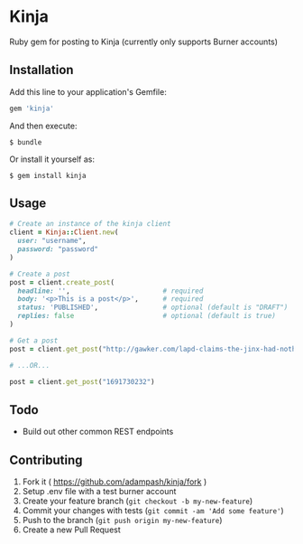 # Kinja

Ruby gem for posting to Kinja (currently only supports Burner accounts)

## Installation

Add this line to your application's Gemfile:

```ruby
gem 'kinja'
```

And then execute:

    $ bundle

Or install it yourself as:

    $ gem install kinja

## Usage

```ruby
# Create an instance of the kinja client
client = Kinja::Client.new(
  user: "username",
  password: "password"
)

# Create a post
post = client.create_post(
  headline: '',                       # required
  body: '<p>This is a post</p>',      # required
  status: 'PUBLISHED',                # optional (default is "DRAFT")
  replies: false                      # optional (default is true)
)

# Get a post
post = client.get_post("http://gawker.com/lapd-claims-the-jinx-had-nothing-to-do-with-robert-durs-1691730232")

# ...OR...

post = client.get_post("1691730232")
```

## Todo
* Build out other common REST endpoints

## Contributing

1. Fork it ( https://github.com/adampash/kinja/fork )
2. Setup .env file with a test burner account
3. Create your feature branch (`git checkout -b my-new-feature`)
4. Commit your changes with tests (`git commit -am 'Add some feature'`)
5. Push to the branch (`git push origin my-new-feature`)
6. Create a new Pull Request
